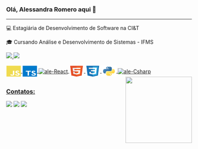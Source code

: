 ### Olá, Alessandra Romero aqui 👋
---

💻 Estagiária de Desenvolvimento de Software na CI&T

🎓 Cursando Análise e Desenvolvimento de Sistemas - IFMS

<div align="">
  <a href="https://github.com/AlessandraRomero">
  <img height="180em" src="https://github-readme-stats.vercel.app/api?username=AlessandraRomero&show_icons=true&theme=bear&include_all_commits=true&count_private=true"/>
<img height="180em" src="https://github-readme-stats.vercel.app/api/top-langs/?username=AlessandraRomero&layout=compact&langs_count=7&theme=bear"/>
  
</div>
  
  <div style="display: inline_block"><br>
  <img align="center" alt="ale-Js" height="30" width="40" src="https://raw.githubusercontent.com/devicons/devicon/master/icons/javascript/javascript-plain.svg">
  <img align="center" alt="ale-Ts" height="30" width="40" src="https://raw.githubusercontent.com/devicons/devicon/master/icons/typescript/typescript-plain.svg">
  <img align="center" alt="ale-React" height="30" width="40" src="https://cdn.jsdelivr.net/gh/devicons/devicon/icons/java/java-original.svg">
  <img align="center" alt="ale-HTML" height="30" width="40" src="https://raw.githubusercontent.com/devicons/devicon/master/icons/html5/html5-original.svg">
  <img align="center" alt="ale-CSS" height="30" width="40" src="https://raw.githubusercontent.com/devicons/devicon/master/icons/css3/css3-original.svg">
  <img align="center" alt="ale-Python" height="30" width="40" src="https://raw.githubusercontent.com/devicons/devicon/master/icons/python/python-original.svg">
  <img align="center" alt="ale-Csharp" height="30" width="40" src="https://cdn.jsdelivr.net/gh/devicons/devicon/icons/php/php-plain.svg">
  <img align="right" height="180" width="180" src="https://cdn.discordapp.com/attachments/921797104492486759/921870086418075668/mygif.gif">
</div>
  
  ##
  
  ### Contatos:
  
  <div  > 
  <a href="https://www.instagram.com/alessandra_romero4/" target="_blank"><img src="https://img.shields.io/badge/-Instagram-%23E4405F?style=for-the-badge&logo=instagram&logoColor=white" target="_blank"></a>
  <a href = "mailto:alessandraromeiro098@gmail.com"><img src="https://img.shields.io/badge/-Gmail-%23333?style=for-the-badge&logo=gmail&logoColor=white" target="_blank"></a>
  <a href="https://www.linkedin.com/in/alessandra-romero-ledesma/" target="_blank"><img src="https://img.shields.io/badge/-LinkedIn-%230077B5?style=for-the-badge&logo=linkedin&logoColor=white" target="_blank"></a> 
    
  </div>
